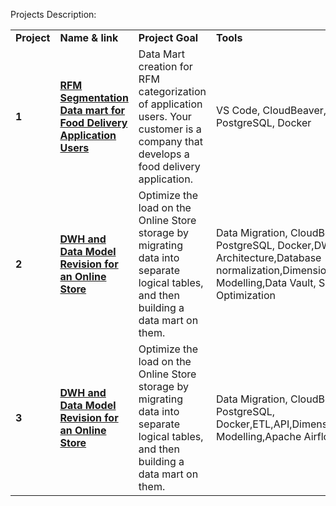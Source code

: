 Projects Description:

<table>
<tr>
<td><b>Project</b></td>
<td><b>Name & link</b></td>
<td><b>Project Goal</b></td>
<td><b>Tools</b></td>
<tr>

<td><b>1</b></td>
<td><a href="https://github.com/TIERESAID/DATA-ENGINEER/tree/main/de-project-sprint-1" target="_blank"><b>RFM Segmentation Data mart for Food Delivery Application Users</b></a></td>
<td>Data Mart creation for RFM categorization of application users. Your customer is a company that develops a food delivery application.</td>
<td>VS Code, CloudBeaver, PostgreSQL, Docker</td>
<tr>

<td><b>2</b></td>
<td><a href="https://github.com/TIERESAID/DATA-ENGINEER/tree/main/de-project-sprint-2" target="_blank"><b>DWH and Data Model Revision for an Online Store</b></a></td>
<td>Optimize the load on the Online Store storage  by migrating data into separate logical tables, and then building a data mart on them. </td>
<td>Data Migration, CloudBeaver, PostgreSQL, Docker,DWH Architecture,Database normalization,Dimensionnal Modelling,Data Vault, SQL Optimization
 </td>
<tr>
 
<td><b>3</b></td>
<td><a href="https://github.com/TIERESAID/DATA-ENGINEER/tree/main/de-project-sprint-2" target="_blank"><b>DWH and Data Model Revision for an Online Store</b></a></td>
<td>Optimize the load on the Online Store storage  by migrating data into separate logical tables, and then building a data mart on them. </td>
<td>Data Migration, CloudBeaver, PostgreSQL, Docker,ETL,API,Dimensionnal Modelling,Apache Airflow .
 </td>
<tr>
